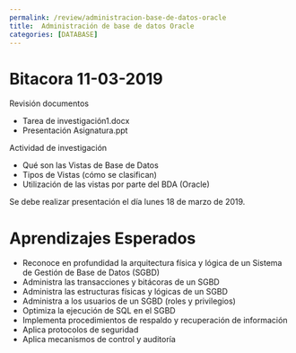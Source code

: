 ```yaml
---
permalink: /review/administracion-base-de-datos-oracle
title:  Administración de base de datos Oracle 
categories: [DATABASE]
---
```


# Bitacora 11-03-2019

Revisión documentos 	

- Tarea de investigación1.docx
- Presentación Asignatura.ppt

Actividad de investigación

- Qué son las Vistas de Base de Datos
- Tipos de Vistas (cómo se clasifican)
- Utilización de las vistas por parte del BDA (Oracle)

Se debe realizar presentación el día lunes 18 de marzo de 2019.

# Aprendizajes Esperados

- Reconoce en profundidad la arquitectura física y lógica de un Sistema de Gestión de Base de Datos (SGBD)
- Administra las transacciones y bitácoras de un SGBD
- Administra las estructuras físicas y lógicas de un SGBD
- Administra a los usuarios de un SGBD (roles y privilegios)
- Optimiza la ejecución de SQL en el SGBD
- Implementa procedimientos de respaldo y recuperación de información
- Aplica protocolos de seguridad
- Aplica mecanismos de control y auditoría

